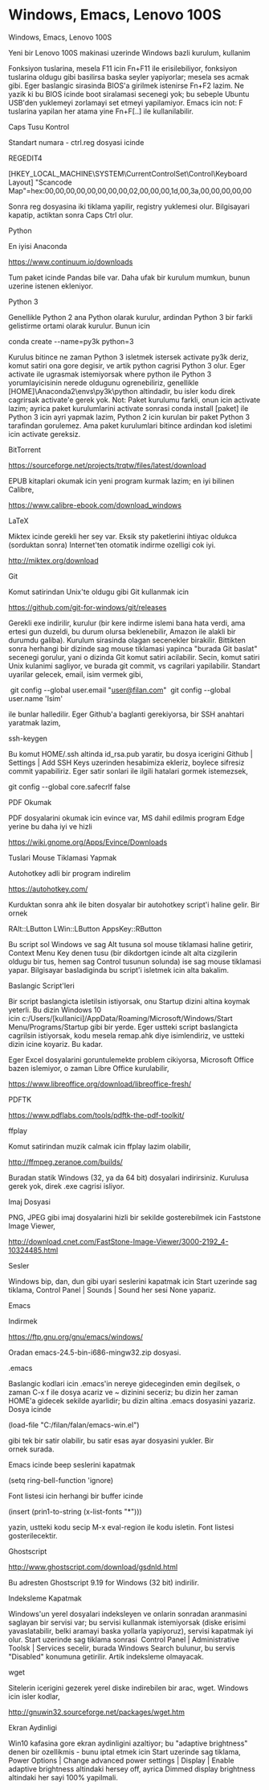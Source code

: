 # Windows, Emacs, Lenovo 100S


Windows, Emacs, Lenovo 100S




Yeni bir Lenovo 100S makinasi uzerinde Windows bazli kurulum, kullanim

Fonksiyon tuslarina, mesela F11 icin Fn+F11 ile erisilebiliyor, fonksiyon tuslarina oldugu gibi basilirsa baska seyler yapiyorlar; mesela ses acmak gibi. Eger baslangic sirasinda BIOS'a girilmek istenirse Fn+F2 lazim. Ne yazik ki bu BIOS icinde boot siralamasi secenegi yok; bu sebeple Ubuntu USB'den yuklemeyi zorlamayi set etmeyi yapilamiyor. Emacs icin not: F tuslarina yapilan her atama yine Fn+F[..] ile kullanilabilir.

Caps Tusu Kontrol

Standart numara - ctrl.reg dosyasi icinde

REGEDIT4

[HKEY_LOCAL_MACHINE\SYSTEM\CurrentControlSet\Control\Keyboard Layout]
"Scancode Map"=hex:00,00,00,00,00,00,00,00,02,00,00,00,1d,00,3a,00,00,00,00,00

Sonra reg dosyasina iki tiklama yapilir, registry yuklemesi olur. Bilgisayari kapatip, actiktan sonra Caps Ctrl olur.

Python

En iyisi Anaconda

https://www.continuum.io/downloads

Tum paket icinde Pandas bile var. Daha ufak bir kurulum mumkun, bunun uzerine istenen ekleniyor.

Python 3

Genellikle Python 2 ana Python olarak kurulur, ardindan Python 3 bir farkli gelistirme ortami olarak kurulur. Bunun icin

conda create --name=py3k python=3

Kurulus bitince ne zaman Python 3 isletmek istersek activate py3k deriz, komut satiri ona gore degisir, ve artik python cagrisi Python 3 olur. Eger activate ile ugrasmak istemiyorsak where python ile Python 3 yorumlayicisinin nerede oldugunu ogrenebiliriz, genellikle [HOME]\Anaconda2\envs\py3k\python altindadir, bu isler kodu direk cagrirsak activate'e gerek yok. Not: Paket kurulumu farkli, onun icin activate lazim; ayrica paket kurulumlarini activate sonrasi conda install [paket] ile Python 3 icin ayri yapmak lazim, Python 2 icin kurulan bir paket Python 3 tarafindan gorulemez. Ama paket kurulumlari bitince ardindan kod isletimi icin activate gereksiz.

BitTorrent

https://sourceforge.net/projects/trqtw/files/latest/download

EPUB kitaplari okumak icin yeni program kurmak lazim; en iyi bilinen Calibre,

https://www.calibre-ebook.com/download_windows

LaTeX

Miktex icinde gerekli her sey var. Eksik sty paketlerini ihtiyac oldukca (sorduktan sonra) Internet'ten otomatik indirme ozelligi cok iyi.

http://miktex.org/download

Git

Komut satirindan Unix'te oldugu gibi Git kullanmak icin

https://github.com/git-for-windows/git/releases

Gerekli exe indirilir, kurulur (bir kere indirme islemi bana hata verdi, ama ertesi gun duzeldi, bu durum olursa beklenebilir, Amazon ile alakli bir durumdu galiba). Kurulum sirasinda olagan secenekler birakilir. Bittikten sonra herhangi bir dizinde sag mouse tiklamasi yapinca "burada Git baslat" secenegi gorulur, yani o dizinda Git komut satiri acilabilir. Secin, komut satiri Unix kulanimi sagliyor, ve burada git commit, vs cagrilari yapilabilir. Standart uyarilar gelecek, email, isim vermek gibi,

 git config --global user.email "user@filan.com"
 git config --global user.name 'Isim'



ile bunlar halledilir. Eger Github'a baglanti gerekiyorsa, bir SSH anahtari yaratmak lazim, 



ssh-keygen



Bu komut HOME/.ssh altinda id_rsa.pub yaratir, bu dosya icerigini Github | Settings | Add SSH Keys uzerinden hesabimiza ekleriz, boylece sifresiz commit yapabiliriz. Eger satir sonlari ile ilgili hatalari gormek istemezsek, 



git config --global core.safecrlf false


PDF Okumak

PDF dosyalarini okumak icin evince var, MS dahil edilmis program Edge yerine bu daha iyi ve hizli

https://wiki.gnome.org/Apps/Evince/Downloads

Tuslari Mouse Tiklamasi Yapmak

Autohotkey adli bir program indirelim

https://autohotkey.com/

Kurduktan sonra ahk ile biten dosyalar bir autohotkey script'i haline gelir. Bir ornek

RAlt::LButton
LWin::LButton
AppsKey::RButton


Bu script sol Windows ve sag Alt tusuna sol mouse tiklamasi haline getirir, Context Menu Key denen tusu (bir dikdortgen icinde alt alta cizgilerin oldugu bir tus, hemen sag Control tusunun solunda) ise sag mouse tiklamasi yapar. Bilgisayar basladiginda bu script'i isletmek icin alta bakalim.

Baslangic Script'leri

Bir script baslangicta isletilsin istiyorsak, onu Startup dizini altina koymak yeterli. Bu dizin Windows 10 icin c:/Users/[kullanici]/AppData/Roaming/Microsoft/Windows/Start Menu/Programs/Startup gibi bir yerde. Eger ustteki script baslangicta cagrilsin istiyorsak, kodu mesela remap.ahk diye isimlendiriz, ve ustteki dizin icine koyariz. Bu kadar.

Eger Excel dosyalarini goruntulemekte problem cikiyorsa, Microsoft Office bazen islemiyor, o zaman Libre Office kurulabilir,

https://www.libreoffice.org/download/libreoffice-fresh/

PDFTK

https://www.pdflabs.com/tools/pdftk-the-pdf-toolkit/

ffplay

Komut satirindan muzik calmak icin ffplay lazim olabilir,

http://ffmpeg.zeranoe.com/builds/

Buradan statik Windows (32, ya da 64 bit) dosyalari indirirsiniz. Kurulusa gerek yok, direk .exe cagrisi isliyor.

Imaj Dosyasi

PNG, JPEG gibi imaj dosyalarini hizli bir sekilde gosterebilmek icin Faststone Image Viewer,

http://download.cnet.com/FastStone-Image-Viewer/3000-2192_4-10324485.html

Sesler

Windows bip, dan, dun gibi uyari seslerini kapatmak icin Start uzerinde sag tiklama, Control Panel | Sounds | Sound her sesi None yapariz.

Emacs

Indirmek

https://ftp.gnu.org/gnu/emacs/windows/

Oradan emacs-24.5-bin-i686-mingw32.zip dosyasi.

.emacs

Baslangic kodlari icin .emacs'in nereye gideceginden emin degilsek, o zaman C-x f ile dosya acariz ve ~ dizinini seceriz; bu dizin her zaman HOME'a gidecek sekilde ayarlidir; bu dizin altina .emacs dosyasini yazariz. Dosya icinde

(load-file "C:/filan/falan/emacs-win.el")

gibi tek bir satir olabilir, bu satir esas ayar dosyasini yukler. Bir ornek surada.

Emacs icinde beep seslerini kapatmak

(setq ring-bell-function 'ignore)

Font listesi icin herhangi bir buffer icinde

(insert (prin1-to-string (x-list-fonts "*")))

yazin, ustteki kodu secip M-x eval-region ile kodu isletin. Font listesi gosterilecektir.

Ghostscript

http://www.ghostscript.com/download/gsdnld.html

Bu adresten Ghostscript 9.19 for Windows (32 bit) indirilir.

Indeksleme Kapatmak

Windows'un yerel dosyalari indeksleyen ve onlarin sonradan aranmasini saglayan bir servisi var; bu servisi kullanmak istemiyorsak (diske erisimi yavaslatabilir, belki aramayi baska yollarla yapiyoruz), servisi kapatmak iyi olur. Start uzerinde sag tiklama sonrasi  Control Panel | Administrative Toolsk | Services secelir, burada Windows Search bulunur, bu servis "Disabled" konumuna getirilir. Artik indeksleme olmayacak.

wget

Sitelerin icerigini gezerek yerel diske indirebilen bir arac, wget. Windows icin isler kodlar,

http://gnuwin32.sourceforge.net/packages/wget.htm

Ekran Aydinligi

Win10 kafasina gore ekran aydinligini azaltiyor; bu "adaptive brightness" denen bir ozellikmis - bunu iptal etmek icin Start uzerinde sag tiklama, Power Options | Change advanced power settings | Display | Enable adaptive brightness altindaki hersey off, ayrica Dimmed display brightness altindaki her sayi 100% yapilmali.






